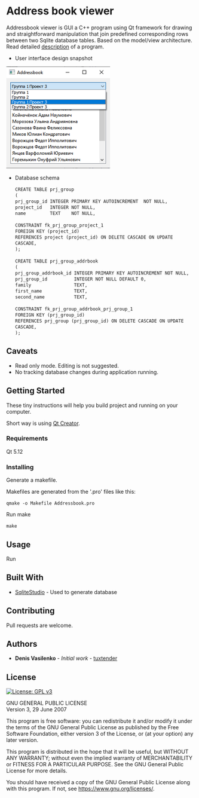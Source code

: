 # Address book viewer

Addressbook viewer is GUI a C++ program using Qt framework for drawing and straightforward manipulation that join predefined corresponding  rows between two Sqlite database tables.
Based on the model/view architecture.
Read detailed [description](task/test.pdf) of a program.

* User interface design snapshot


 ![Image](docs/image.png "UI")


* Database schema 


      CREATE TABLE prj_group 
      (
      prj_group_id INTEGER PRIMARY KEY AUTOINCREMENT  NOT NULL,
      project_id   INTEGER NOT NULL,
      name         TEXT    NOT NULL,
    
      CONSTRAINT fk_prj_group_project_1 
      FOREIGN KEY (project_id)
      REFERENCES project (project_id) ON DELETE CASCADE ON UPDATE CASCADE,
      );

      CREATE TABLE prj_group_addrbook 
      (
      prj_group_addrbook_id INTEGER PRIMARY KEY AUTOINCREMENT NOT NULL,
      prj_group_id          INTEGER NOT NULL DEFAULT 0,
      family                TEXT,
      first_name            TEXT,
      second_name           TEXT,
    
      CONSTRAINT fk_prj_group_addrbook_prj_group_1 
      FOREIGN KEY (prj_group_id)
      REFERENCES prj_group (prj_group_id) ON DELETE CASCADE ON UPDATE CASCADE,
      );


Caveats
-------
* Read only mode. Editing is not suggested.
* No tracking database changes during application running.

## Getting Started

These tiny instructions will help you build project and running on your computer.

Short way is using [Qt Creator](https://www.qt.io/product/development-tools).

### Requirements

Qt 5.12

### Installing

Generate a makefile.

Makefiles are generated from the '.pro' files like this:

    qmake -o Makefile Addressbook.pro 

Run make

    make

## Usage

Run
 

## Built With

* [SqliteStudio](https://sqlitestudio.pl/) - Used to generate database


## Contributing

Pull requests are welcome. 

## Authors

* **Denis Vasilenko** - *Initial work* - [tuxtender](https://github.com/tuxtender)


## License 

[![License: GPL v3](https://img.shields.io/badge/License-GPL%20v3-blue.svg)](https://www.gnu.org/licenses/gpl-3.0)

GNU GENERAL PUBLIC LICENSE  
Version 3, 29 June 2007

This program is free software: you can redistribute it and/or modify
it under the terms of the GNU General Public License as published by
the Free Software Foundation, either version 3 of the License, or
(at your option) any later version.

This program is distributed in the hope that it will be useful,
but WITHOUT ANY WARRANTY; without even the implied warranty of
MERCHANTABILITY or FITNESS FOR A PARTICULAR PURPOSE.  See the
GNU General Public License for more details.

You should have received a copy of the GNU General Public License
along with this program.  If not, see <https://www.gnu.org/licenses/>.